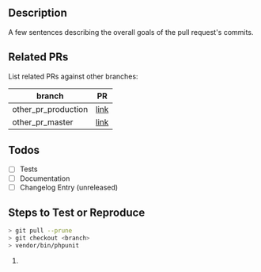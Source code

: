 <!-- Please put the status in the PR title e.g. [HOLD], [WIP] -->
<!-- Statuses: READY/WIP/HOLD -->

## Description
A few sentences describing the overall goals of the pull request's commits.

## Related PRs
List related PRs against other branches:

branch | PR
------ | ------
other_pr_production | [link]()
other_pr_master | [link]()


## Todos
- [ ] Tests
- [ ] Documentation
- [ ] Changelog Entry (unreleased)

## Steps to Test or Reproduce
<!-- Outline the steps to test or reproduce the PR here. -->

```bash
> git pull --prune
> git checkout <branch>
> vendor/bin/phpunit
```

1.
